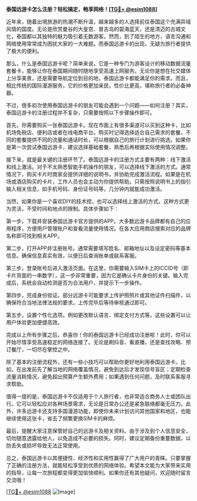 **泰国远游卡怎么注册？轻松搞定，畅享网络！[[TG💪+ @esim1088](https://t.me/s/esim1088)]**

近年来，随着出境旅游的热潮不断升温，越来越多的人选择前往泰国这个充满异域风情的国度。无论是欣赏曼谷的大皇宫、普吉岛的碧海蓝天，还是清迈的古城文化，泰国都以其独特的魅力吸引着无数游客。然而，到了陌生的地方，语言沟通和网络使用常常成为困扰大家的一大难题。而泰国远游卡的出现，无疑为旅行者提供了极大的便利。

那么，什么是泰国远游卡呢？简单来说，它是一种专门为游客设计的移动数据流量套餐卡，能够让你在泰国期间随时随地享受高速上网服务。无论你是想在社交媒体上分享美景，还是需要导航定位到目的地，泰国远游卡都能满足你的需求。而且，相比传统的国际漫游服务，它的价格更加亲民，性价比更高，堪称旅行者的必备神器。

不过，很多初次使用泰国远游卡的朋友可能会遇到一个问题——如何注册？其实，泰国远游卡的注册过程并不复杂，只需要按照以下步骤操作即可。

首先，你需要购买一张泰国远游卡。现在市面上有很多渠道可以买到这种卡，比如机场免税店、便利店或者在线电商平台。购买时记得选择适合自己需求的套餐，不同的套餐提供不同的流量和通话时长，可以根据自己的旅行计划进行挑选。如果你是第一次尝试泰国远游卡，建议选择基础套餐，熟悉后再根据实际使用情况调整。

接下来，就是最关键的注册环节了。泰国远游卡的注册方式主要有两种：线下激活和线上激活。对于不太熟悉智能手机操作的朋友，可以选择线下激活的方式。通常情况下，购买卡片时商家会提供详细的说明书，并协助完成激活流程。如果是在机场或酒店购买的卡片，工作人员也会主动为你提供帮助。只需按照说明书上的指引输入相关信息，如手机号码、身份证号码等，几分钟内就能成功激活。

当然，如果你是一个喜欢DIY的技术控，也可以选择线上激活的方式。这种方式更为灵活，不受时间和地点的限制。具体步骤如下：

第一步，下载并安装泰国远游卡官方提供的APP。大多数远游卡品牌都有自己的应用程序，方便用户管理账户和查看流量使用情况。在各大应用商店搜索对应的品牌名称即可找到相关APP。

第二步，打开APP并注册账号。通常需要填写姓名、邮箱地址以及设定密码等基本信息。确保信息真实有效，以便日后查询账单或联系客服。

第三步，登录账号后进入激活页面。在这里，你需要输入SIM卡上的ICCID号（即卡片背面的一串数字），这一步非常重要，因为它是确认卡片身份的关键。输入完成后，系统会自动检测是否为合法用户，并提示下一步操作。

第四步，完成身份验证。部分远游卡可能要求上传护照照片或其他证件扫描件，以确保符合当地法律法规的要求。上传完毕后等待审核通过即可。

第五步，设置个性化选项。例如更改默认语言、绑定支付方式等。这些设置可以让用户体验更加便捷高效。

完成以上所有步骤之后，恭喜你！你的泰国远游卡已经成功注册啦！此时，你可以开始尽情享受高速稳定的网络连接了。无论是刷抖音、看直播，还是查找攻略、预订餐厅，一切尽在掌控之中。

除了基本的注册流程外，还有一些小技巧可以帮助你更好地利用泰国远游卡。比如，在出发前先了解当地的网络覆盖情况，避免到达后才发现信号盲区；定期检查流量消耗情况，避免超出预算产生额外费用；如果遇到任何问题，及时联系客服寻求帮助。

值得一提的是，泰国远游卡不仅适用于个人旅行者，也非常适合商务人士或团队出行。它可以轻松应对各种场景需求，无论是日常办公还是紧急联络都毫无压力。此外，许多远游卡还支持多国漫游功能，即使你未来计划访问其他国家和地区，也能继续使用这张卡，省去了频繁更换SIM卡的麻烦。

最后，提醒大家注意保管好自己的远游卡及相关资料。由于涉及到个人信息安全，切勿随意透露给他人，以免造成不必要的损失。同时，建议定期备份重要数据，以防丢失或损坏导致无法正常使用。

总之，泰国远游卡以其便捷性、经济性和实用性赢得了广大用户的青睐。只要掌握了正确的注册方法，就能轻松享受到优质的网络体验。希望本文能为大家带来实用的指导，让每一次旅程都变得更加愉快顺利。如果你还有其他疑问，欢迎随时留言交流哦！

[[TG💪+ @esim1088](https://t.me/s/esim1088) ![Image](https://i.postimg.cc/4NQfJmqS/Snipaste-2025-05-13-00-14-12.png)]